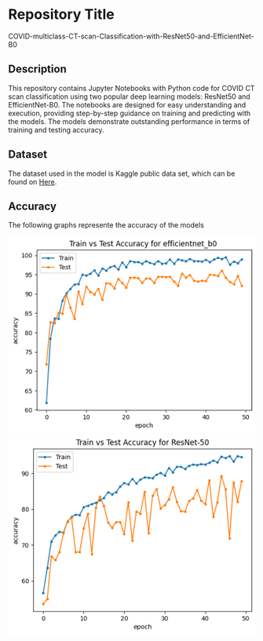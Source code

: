 # Repository Title
COVID-multiclass-CT-scan-Classification-with-ResNet50-and-EfficientNet-B0

## Description
This repository contains Jupyter Notebooks with Python code for COVID CT scan classification using two popular deep learning models: ResNet50 and EfficientNet-B0. The notebooks are designed for easy understanding and execution, providing step-by-step guidance on training and predicting with the models. The models demonstrate outstanding performance in terms of training and testing accuracy.

## Dataset
The dataset used in the model is Kaggle public data set, which can be found on [Here](https://www.kaggle.com/datasets/plameneduardo/a-covid-multiclass-dataset-of-ct-scans/data).

## Accuracy
The following graphs represente the accuracy of the models

![Alt Text](accu_efficientnet.png) 
![Alt Text](accu_resnet.png)


